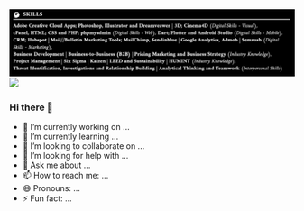 <kbd>
  <img src="image.jpg" style="border: 1px solid black">
</kbd>

<img src="[image.jpg](https://raw.githubusercontent.com/dbbd59/dbbd59/output/github-contribution-grid-snake-dark.svg)">


### Hi there 👋

- 🔭 I’m currently working on ...
- 🌱 I’m currently learning ...
- 👯 I’m looking to collaborate on ...
- 🤔 I’m looking for help with ...
- 💬 Ask me about ...
- 📫 How to reach me: ...
- 😄 Pronouns: ...
- ⚡ Fun fact: ...


